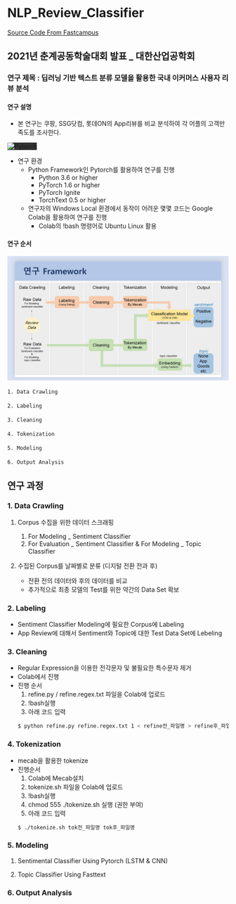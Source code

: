 # NLP_Review_Classifier

<a href = "https://github.com/kh-kim/simple-ntc" title = "git repository로 이동" target="_blank">Source Code From Fastcampus</a>

## 2021년 춘계공동학술대회 발표 _ 대한산업공학회

### 연구 제목 : 딥러닝 기반 텍스트 분류 모델을 활용한 국내 이커머스 사용자 리뷰 분석

#### 연구 설명

- 본 연구는 쿠팡, SSG닷컴, 롯데ON의 App리뷰를 비교 분석하여 각 어플의 고객만족도를 조사한다. 

<img src ="https://pytorch.org/assets/images/logo.svg" width = "300" title = "pytorch" alt = "Pytorch" style="background-color: #333">

- 연구 환경
    - Python Framework인 Pytorch를 활용하여 연구를 진행
        - Python 3.6 or higher
        - PyTorch 1.6 or higher
        - PyTorch Ignite
        - TorchText 0.5 or higher
    - 연구자의 Windows Local 환경에서 동작이 어려운 몇몇 코드는 Google Colab을 활용하여 연구를 진행
        - Colab의 !bash 명령어로 Ubuntu Linux 활용

#### 연구 순서

<img src ="./FrameWork.png" title = "FrameWork" alt = "FrameWork">

    1. Data Crawling

    2. Labeling

    3. Cleaning
   
    4. Tokenization

    5. Modeling

    6. Output Analysis

## 연구 과정

### 1. Data Crawling

1. Corpus 수집을 위한 데이터 스크래핑
    1. For Modeling _ Sentiment Classifier
    2. For Evaluation _ Sentiment Classifier & For Modeling _ Topic Classifier

2. 수집된 Corpus를 날짜별로 분류 (디지털 전환 전과 후)
    - 전환 전의 데이터와 후의 데이터를 비교
    - 추가적으로 최종 모델의 Test를 위한 약간의 Data Set 확보


### 2. Labeling

- Sentiment Classifier Modeling에 필요한 Corpus에 Labeling
- App Review에 대해서 Sentiment와 Topic에 대한 Test Data Set에 Lebeling


### 3. Cleaning

- Regular Expression을 이용한 전각문자 및 불필요한 특수문자 제거
- Colab에서 진행
- 진행 순서
    1. refine.py / refine.regex.txt 파일을 Colab에 업로드
    2. !bash실행
    3. 아래 코드 입력
    ```bash
    $ python refine.py refine.regex.txt 1 < refine전_파일명 > refine후_파일명
    ```


### 4. Tokenization

- mecab을 활용한 tokenize
- 진행순서
    1. Colab에 Mecab설치
    2. tokenize.sh 파일을 Colab에 업로드
    3. !bash실행
    4. chmod 555 ./tokenize.sh 실행 (권한 부여)
    5. 아래 코드 입력
    ```bash
    $ ./tokenize.sh tok전_파일명 tok후_파일명
    ```


### 5. Modeling

1. Sentimental Classifier Using Pytorch (LSTM & CNN)

2. Topic Classifier Using Fasttext


### 6. Output Analysis